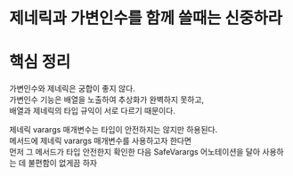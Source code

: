 제네릭과 가변인수를 함께 쓸때는 신중하라
================================

# 핵심 정리  
가변인수와 제네릭은 궁합이 좋지 않다.       
가변인수 기능은 배열을 노출하여 추상화가 완벽하지 못하고,       
배열과 제네릭의 타입 규익이 서로 다르기 때문이다.         
  
제네릭 varargs 매개변수는 타입이 안전하지는 않지만 하용된다.      
메서드에 제네릭 varargs 매개변수를 사용하고자 한다면       
먼저 그 메서드가 타입 안전한지 확인한 다음 SafeVarargs 어노테이션을 달아 사용하는 데 불편함이 없게끔 하자      

